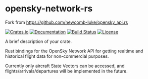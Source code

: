 # opensky-network-rs
Fork from https://github.com/newcomb-luke/opensky_api.rs

[![Crates.io](https://img.shields.io/crates/v/opensky-network.svg)](https://crates.io/crates/)
[![Documentation](https://docs.rs/opensky-network/badge.svg)](https://docs.rs/opensky-network)
[![Build Status](https://github.com/x807x/opensky-network-rs/actions/workflows/ci.yml/badge.svg)](https://github.com/x807x/opensky-network-rs/actions)
[![License](https://img.shields.io/crates/l/opensky-network.svg)](https://github.com/x807x/opensky-network/blob/main/LICENSE)

A brief description of your crate.


Rust bindings for the OpenSky Network API for getting realtime and historical flight data for non-commercial purposes.

Currently only aircraft State Vectors can be accessed, and flights/arrivals/departures will be implemented in the future.
